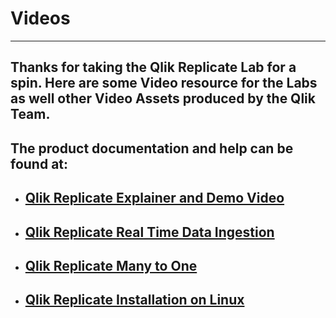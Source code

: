 # Videos
______________

## Thanks for taking the Qlik Replicate Lab for a spin. Here are some Video resource for the Labs as well other Video Assets produced by the Qlik Team.
## The product documentation and help can be found at:

- ## [Qlik Replicate Explainer and Demo Video](https://youtu.be/3UBa5WgOfio)
- ## [Qlik Replicate Real Time Data Ingestion](https://youtu.be/qU7tF7npJt0)
- ## [Qlik Replicate Many to One](https://youtu.be/0mka2LNf7Sg)
- ## [Qlik Replicate Installation on Linux](https://youtu.be/tMJhi2U2JLw)